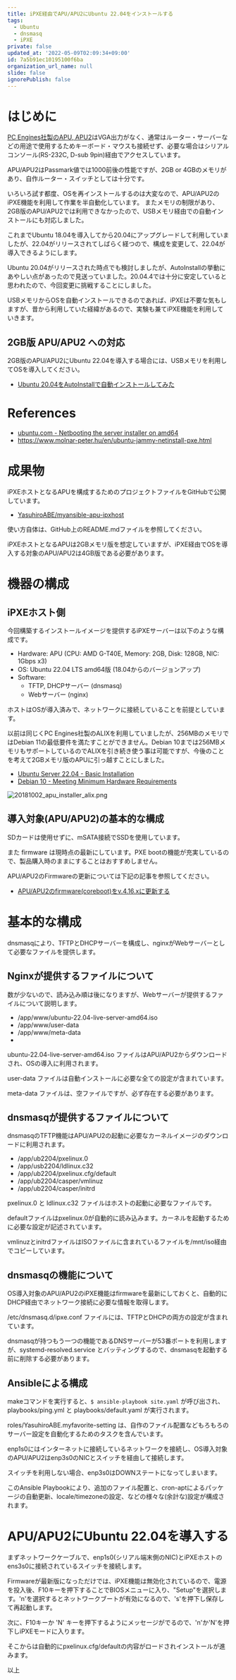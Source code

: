 ```yaml
---
title: iPXE経由でAPU/APU2にUbuntu 22.04をインストールする
tags:
  - Ubuntu
  - dnsmasq
  - iPXE
private: false
updated_at: '2022-05-09T02:09:34+09:00'
id: 7a5b91ec10195100f6ba
organization_url_name: null
slide: false
ignorePublish: false
---
```

# はじめに

[PC Engines社製のAPU, APU2](http://pcengines.ch/apu.htm)はVGA出力がなく、通常はルーター・サーバーなどの用途で使用するためキーボード・マウスも接続せず、必要な場合はシリアルコンソール(RS-232C, D-sub 9pin)経由でアクセスしています。

APU/APU2はPassmark値では1000前後の性能ですが、2GB or 4GBのメモリがあり、自作ルーター・スイッチとしては十分です。

いろいろ試す都度、OSを再インストールするのは大変なので、APU/APU2のiPXE機能を利用して作業を半自動化しています。
またメモリの制限があり、2GB版のAPU/APU2では利用できなかったので、USBメモリ経由での自動インストールにも対応しました。

これまでUbuntu 18.04を導入してから20.04にアップグレードして利用していましたが、22.04がリリースされてしばらく経つので、構成を変更して、22.04が導入できるようにします。

Ubuntu 20.04がリリースされた時点でも検討しましたが、AutoInstallの挙動にあやしい点があったので見送っていました。20.04.4では十分に安定していると思われたので、今回変更に挑戦することにしました。

USBメモリからOSを自動インストールできるのであれば、iPXEは不要な気もしますが、昔から利用していた経緯があるので、実験も兼てiPXE機能を利用していきます。

## 2GB版 APU/APU2 への対応

2GB版のAPU/APU2にUbuntu 22.04を導入する場合には、USBメモリを利用してOSを導入してください。

* [Ubuntu 20.04をAutoInstallで自動インストールしてみた](https://qiita.com/YasuhiroABE/items/637f1046a15938f9d3e9)

# References

* [ubuntu.com - Netbooting the server installer on amd64](https://ubuntu.com/server/docs/install/netboot-amd64)
* https://www.molnar-peter.hu/en/ubuntu-jammy-netinstall-pxe.html

# 成果物

iPXEホストとなるAPUを構成するためのプロジェクトファイルをGitHubで公開しています。

* [YasuhiroABE/myansible-apu-ipxhost](https://github.com/YasuhiroABE/myansible-apu-ipxhost)

使い方自体は、GitHub上のREADME.mdファイルを参照してください。


iPXEホストとなるAPUは2GBメモリ版を想定していますが、iPXE経由でOSを導入する対象のAPU/APU2は4GB版である必要があります。

# 機器の構成

## iPXEホスト側

今回構築するインストールイメージを提供するiPXEサーバーは以下のような構成です。

* Hardware: APU (CPU: AMD G-T40E, Memory: 2GB, Disk: 128GB, NIC: 1Gbps x3)
* OS: Ubuntu 22.04 LTS amd64版 (18.04からのバージョンアップ)
* Software:
  * TFTP, DHCPサーバー (dnsmasq)
  * Webサーバー (nginx)

ホストはOSが導入済みで、ネットワークに接続していることを前提としています。

以前は同じくPC Engines社製のALIXを利用していましたが、256MBのメモリではDebian 11の最低要件を満たすことができません。Debian 10までは256MBメモリもサポートしているのでALIXを引き続き使う事は可能ですが、今後のことを考えて2GBメモリ版のAPUに引っ越すことにしました。

* [Ubuntu Server 22.04 - Basic Installation](https://ubuntu.com/server/docs/installation)
* [Debian 10 - Meeting Minimum Hardware Requirements](https://www.debian.org/releases/buster/amd64/ch03s04.en.html)

![20181002_apu_installer_alix.png](https://qiita-image-store.s3.amazonaws.com/0/78296/94d660ea-e746-cef7-7ad8-26e266acb7c5.png)


## 導入対象(APU/APU2)の基本的な構成

SDカードは使用せずに、mSATA接続でSSDを使用しています。

また firmware は現時点の最新にしています。PXE bootの機能が充実しているので、製品購入時のままにすることはおすすめしません。

APU/APU2のFirmwareの更新については下記の記事を参照してください。

* [APU/APU2のfirmware(coreboot)をv.4.16.xに更新する](https://qiita.com/YasuhiroABE/items/421b3893c99ccca0df00)

# 基本的な構成

dnsmasqにより、TFTPとDHCPサーバーを構成し、nginxがWebサーバーとして必要なファイルを提供します。

## Nginxが提供するファイルについて

数が少ないので、読み込み順は後になりますが、Webサーバーが提供するファイルについて説明します。

* /app/www/ubuntu-22.04-live-server-amd64.iso
* /app/www/user-data
* /app/www/meta-data
* 
ubuntu-22.04-live-server-amd64.iso ファイルはAPU/APU2からダウンロードされ、OSの導入に利用されます。

user-data ファイルは自動インストールに必要な全ての設定が含まれています。

meta-data ファイルは、空ファイルですが、必ず存在する必要があります。

## dnsmasqが提供するファイルについて

dnsmasqのTFTP機能はAPU/APU2の起動に必要なカーネルイメージのダウンロードに利用されます。

* /app/ub2204/pxelinux.0
* /app/usb2204/ldlinux.c32
* /app/ub2204/pxelinux.cfg/default
* /app/ub2204/casper/vmlinuz
* /app/ub2204/casper/initrd

pxelinux.0 と ldlinux.c32 ファイルはホストの起動に必要なファイルです。

defaultファイルはpxelinux.0が自動的に読み込みます。カーネルを起動するために必要な設定が記述されています。

vmlinuzとinitrdファイルはISOファイルに含まれているファイルを/mnt/iso経由でコピーしています。

## dnsmasqの機能について

OS導入対象のAPU/APU2のiPXE機能はfirmwareを最新にしておくと、自動的にDHCP経由でネットワーク接続に必要な情報を取得します。

/etc/dnsmasq.d/ipxe.conf ファイルには、TFTPとDHCPの両方の設定が含まれています。

dnsmasqが持つもう一つの機能であるDNSサーバーが53番ポートを利用しますが、systemd-resolved.service とバッティングするので、dnsmasqを起動する前に削除する必要があります。

## Ansibleによる構成

makeコマンドを実行すると、``$ ansible-playbook site.yaml`` が呼び出され、playbooks/ping.yml と playbooks/default.yaml が実行されます。

roles/YasuhiroABE.myfavorite-setting は、自作のファイル配置などもろもろのサーバー設定を自動化するためのタスクを含んでいます。

enp1s0にはインターネットに接続しているネットワークを接続し、OS導入対象のAPU/APU2はenp3s0のNICとスイッチを経由して接続します。

スイッチを利用しない場合、enp3s0はDOWNステートになってしまいます。

このAnsible Playbookにより、追加のファイル配置と、cron-aptによるパッケージの自動更新、locale/timezoneの設定、などの様々な(余計な)設定が構成されます。

# APU/APU2にUbuntu 22.04を導入する

まずネットワークケーブルで、enp1s0(シリアル端末側のNIC)とiPXEホストのens3s0に接続されているスイッチを接続します。

Firmwareが最新版になっただけでは、iPXE機能は無効化されているので、電源を投入後、F10キーを押下することでBIOSメニューに入り、"Setup"を選択します。'n'を選択するとネットワークブートが有効になるので、's'を押下し保存して再起動します。

次に、F10キーか 'N' キーを押下するようにメッセージがでるので、'n'か'N'を押下しiPXEモードに入ります。

そこからは自動的にpxelinux.cfg/defaultの内容がロードされインストールが進みます。

以上
